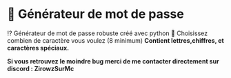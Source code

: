 # 💾 Générateur de mot de passe 

⁉️ Générateur de mot de passe robuste créé avec python
🔢 Choisissez combien de caractère vous voulez (8 minimum)
**__Contient lettres,chiffres, et caractères spéciaux.__**

**Si vous retrouvez le moindre bug merci de me contacter directement sur discord : ZirowzSurMc**
